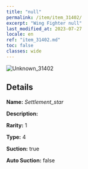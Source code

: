 ```yaml
---
title: "null"
permalink: /item/item_31402/
excerpt: "Wing Fighter null"
last_modified_at: 2023-07-27
locale: en
ref: "item_31402.md"
toc: false
classes: wide
---
```



 ![Unknown_31402](/images/item/Settlement_star_p.png)



## Details

 **Name:** *Settlement_star* 

 **Description:** 

 **Rarity:** 1 

 **Type:** 4 

 **Suction:** true 

 **Auto Suction:** false 


